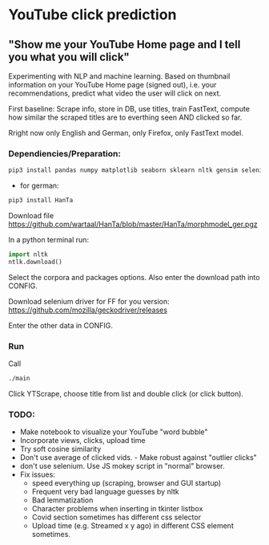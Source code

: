 # YouTube click prediction

## "Show me your YouTube Home page and I tell you what you will click"

Experimenting with NLP and machine learning.
Based on thumbnail information on your YouTube Home page (signed out), i.e. your
recommendations, predict what video the user will click on next.

First baseline:
Scrape info, store in DB, use titles, train FastText, compute how similar the scraped
titles are to everthing seen AND clicked so far.

Rright now only English and German, only Firefox, only FastText model.

### Dependiencies/Preparation:

```bash
pip3 install pandas numpy matplotlib seaborn sklearn nltk gensim selenium
```

- for german:
```bash
pip3 install HanTa
```
Download file https://github.com/wartaal/HanTa/blob/master/HanTa/morphmodel_ger.pgz

In a python terminal run:
```python
import nltk
ntlk.download()
```

Select the corpora and packages options. Also enter the download path into CONFIG.

Download selenium driver for FF for you version:
https://github.com/mozilla/geckodriver/releases

Enter the other data in CONFIG.

### Run
 Call
 ```bash
 ./main
 ```

Click YTScrape, choose title from list and double click (or click button).

### TODO:
- Make notebook to visualize your YouTube "word bubble"
- Incorporate views, clicks, upload time
- Try soft cosine similarity
- Don't use average of clicked vids. - Make robust against "outlier clicks"
- don't use selenium. Use JS mokey script in "normal" browser.
- Fix issues:
  * speed everything up (scraping, browser and GUI startup)
  * Frequent very bad language guesses by nltk
  * Bad lemmatization
  * Character problems when inserting in tkinter listbox
  * Covid section sometimes has different css selector
  * Upload time (e.g. Streamed x y ago) in different CSS element sometimes.
